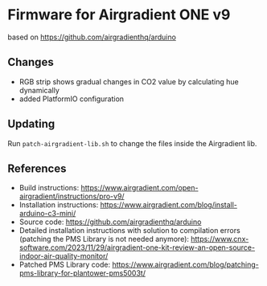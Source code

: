 # Firmware for Airgradient ONE v9

based on https://github.com/airgradienthq/arduino

## Changes
- RGB strip shows gradual changes in CO2 value by calculating hue dynamically
- added PlatformIO configuration

## Updating
Run `patch-airgradient-lib.sh` to change the files inside the Airgradient lib.

## References
- Build instructions: https://www.airgradient.com/open-airgradient/instructions/pro-v9/
- Installation instructions: https://www.airgradient.com/blog/install-arduino-c3-mini/
- Source code: https://github.com/airgradienthq/arduino
- Detailed installation instructions with solution to compilation errors (patching the PMS Library is not needed anymore): https://www.cnx-software.com/2023/11/29/airgradient-one-kit-review-an-open-source-indoor-air-quality-monitor/
- Patched PMS Library code: https://www.airgradient.com/blog/patching-pms-library-for-plantower-pms5003t/
